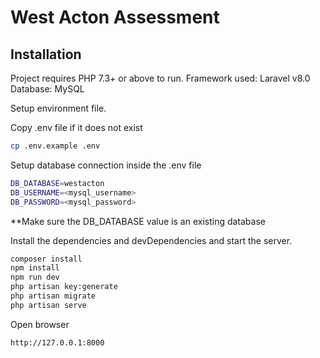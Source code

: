# West Acton Assessment

## Installation

Project requires PHP 7.3+ or above to run.
Framework used: Laravel v8.0
Database: MySQL

Setup environment file.

Copy .env file if it does not exist
```sh
cp .env.example .env
```

Setup database connection inside the .env file
```sh
DB_DATABASE=westacton
DB_USERNAME=<mysql_username>
DB_PASSWORD=<mysql_password>
```

**Make sure the DB_DATABASE value is an existing database

Install the dependencies and devDependencies and start the server.

```sh
composer install
npm install
npm run dev
php artisan key:generate
php artisan migrate
php artisan serve
```

Open browser
```sh
http://127.0.0.1:8000
```